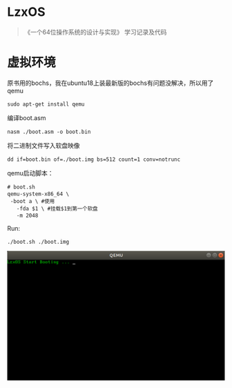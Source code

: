 # LzxOS
> 《一个64位操作系统的设计与实现》 学习记录及代码

# 虚拟环境

原书用的bochs，我在ubuntu18上装最新版的bochs有问题没解决，所以用了qemu

```
sudo apt-get install qemu
```

编译boot.asm

```
nasm ./boot.asm -o boot.bin
```

将二进制文件写入软盘映像

```
dd if=boot.bin of=./boot.img bs=512 count=1 conv=notrunc
```

qemu启动脚本：

```shell
# boot.sh
qemu-system-x86_64 \
 -boot a \ #使用
   -fda $1 \ #挂载$1到第一个软盘
   -m 2048 
```

Run:

```
./boot.sh ./boot.img
```

<img src="README.assets/image-20200814002712828.png" style="zoom:50%;" />



